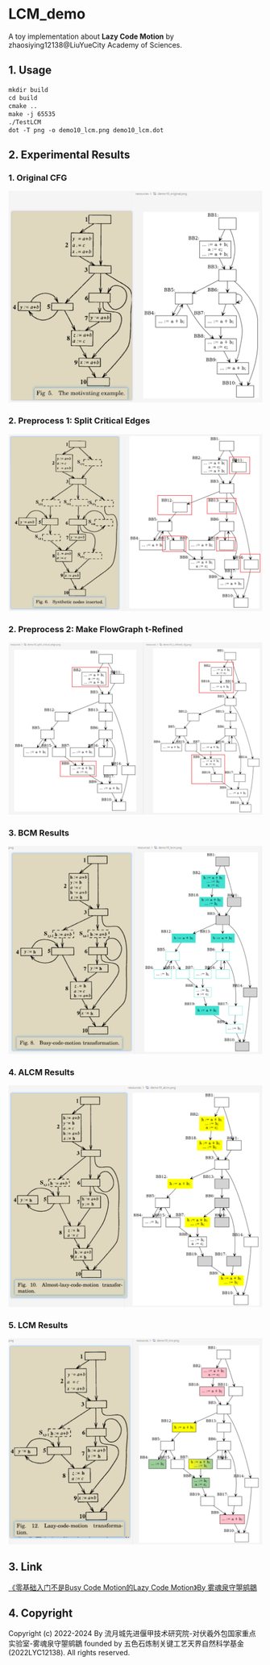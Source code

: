 # LCM_demo
A toy implementation about **Lazy Code Motion** by zhaosiying12138@LiuYueCity Academy of Sciences.  

## 1. Usage  
```
mkdir build
cd build
cmake ..
make -j 65535
./TestLCM
dot -T png -o demo10_lcm.png demo10_lcm.dot
```

## 2. Experimental Results  
### 1. Original CFG  
![](./demo/01.png)  
### 2. Preprocess 1: Split Critical Edges
![](./demo/02.png)  
### 2. Preprocess 2: Make FlowGraph t-Refined
![](./demo/03.png)  
### 3. BCM Results  
![](./demo/04.png)  
### 4. ALCM Results  
![](./demo/05.png)  
### 5. LCM Results  
![](./demo/06.png)  

## 3. Link  
[《零基础入门不是Busy Code Motion的Lazy Code Motion》By 雾魂泉守曌鹓鶵](https://zhuanlan.zhihu.com/p/658705992)  

## 4. Copyright  
Copyright (c) 2022-2024 By 流月城先进偃甲技术研究院-对伏羲外包国家重点实验室-雾魂泉守曌鹓鶵 founded by 五色石炼制关键工艺天界自然科学基金(2022LYC12138).  All rights reserved.  